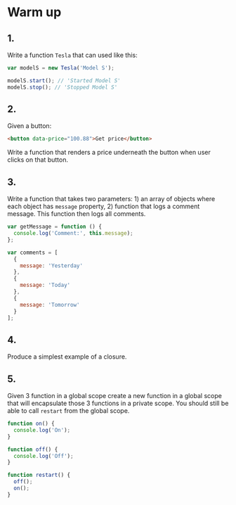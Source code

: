 # Warm up

## 1.

Write a function `Tesla` that can used like this:

```js
var modelS = new Tesla('Model S');

modelS.start(); // 'Started Model S'
modelS.stop(); // 'Stopped Model S'
```

## 2.

Given a button:

```html
<button data-price="100.88">Get price</button>
```

Write a function that renders a price underneath the button when user clicks on that button.

## 3.

Write a function that takes two parameters: 1) an array of objects where each object has `message` property, 2) function that logs a comment message. This function then logs all comments.

```js
var getMessage = function () {
  console.log('Comment:', this.message);
};

var comments = [
  {
    message: 'Yesterday'
  },
  {
    message: 'Today'
  },
  {
    message: 'Tomorrow'
  }
];
```

## 4.

Produce a simplest example of a closure.

## 5.

Given 3 function in a global scope create a new function in a global scope that will encapsulate those 3 functions in a private scope. You should still be able to call `restart` from the global scope.

```js
function on() {
  console.log('On');
}

function off() {
  console.log('Off');
}

function restart() {
  off();
  on();
}
```